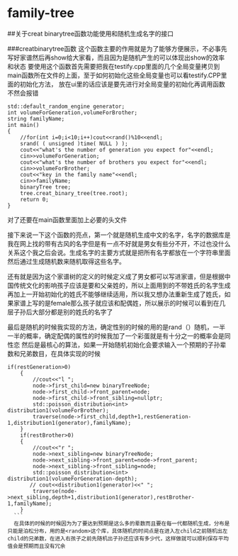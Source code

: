# family-tree
##关于creat binarytree函数功能使用和随机生成名字的接口


###creatbinarytree函数
这个函数主要的作用就是为了能够方便展示，不必事先写好家谱然后再show给大家看，而且因为是随机产生的可以体现出show的效率和状态
要使用这个函数首先需要把我在testify.cpp里面的几个全局变量拷贝到main函数所在文件的上面，至于如何初始化这些全局变量也可以看testify.CPP里面的初始化方法，
放在ui里的话应该是要先进行对全局变量的初始化再调用函数不然会报错
```
std::default_random_engine generator;
int volumeForGeneration,volumeForBrother;
string familyName;
int main()
{
    //for(int i=0;i<10;i++)cout<<rand()%10<<endl;
    srand( ( unsigned )time( NULL ) );
    cout<<"what's the number of generation you expect for"<<endl;
    cin>>volumeForGeneration;
    cout<<"what's the number of brothers you expect for"<<endl;
    cin>>volumeForBrother;
    cout<<"key in the family name"<<endl;
    cin>>familyName;
    binaryTree tree;
    tree.creat_binary_tree(tree.root);
    return 0;
}
```
对了还要在main函数里面加上必要的头文件

接下来说一下这个函数的亮点，第一个就是随机生成中文的名字，名字的数据库是我在网上找的带有古风的名字但是有一点不好就是男女有些分不开，不过也没什么关系这个我之后会说。生成名字的主要方式就是把所有名字都放在一个字符串里面然后通过生成随机数来随机取得这些名字。

还有就是因为这个家谱树的定义的时候定义成了男女都可以写进家谱，但是根据中国传统文化的影响孩子应该是要和父亲姓的，所以上面用到的不带姓氏的名字生成再加上一开始初始化的姓氏不能够继续适用，所以我又想办法重新生成了姓氏，如果家谱上写的是female那么孩子就应该和配偶姓，所以展示的时候可以看到在几层子孙后大部分都是别的姓氏的名字了

最后是随机的时候我实现的方法，确定性别的时候的用的是rand（）随机，一半一半的概率，确定配偶的属性的时候我加了一个彩蛋就是有十分之一的概率会是同性恋
然后是最核心的算法，如果一开始随机初始化会要求输入一个预期的子孙辈数和兄弟数目，在具体实现的时候
```
if(restGeneration>0)
    {
        //cout<<"l ";
        node->first_child=new binaryTreeNode;
        node->first_child->front_parent=node;
        node->first_child->front_sibling=nullptr;
        std::poisson_distribution<int> distribution1(volumeForBrother);
        traverse(node->first_child,depth+1,restGeneration-1,distribution1(generator),familyName); 
    }
    if(restBrother>0)
    {
        //cout<<"r ";
        node->next_sibling=new binaryTreeNode;
        node->next_sibling->front_parent=node->front_parent;
        node->next_sibling->front_sibling=node;
        std::poisson_distribution<int> distribution1(volumeForGeneration-depth);
       // cout<<distribution1(generator)<<" ";
        traverse(node->next_sibling,depth+1,distribution1(generator),restBrother-1,familyName);
    }
  ```
  在具体的时候的时候因为为了要达到预期是这么多的辈数而且要在每一代都随机生成，分布是只能是泊松分布，用的是<random>这个库，具体随机的时间点是在进入左child之前随机出左child的兄弟数，在进入右孩子之前先随机出子孙还应该有多少代，这样做就可以顺利保存平均值会是预期而且没有冗余
